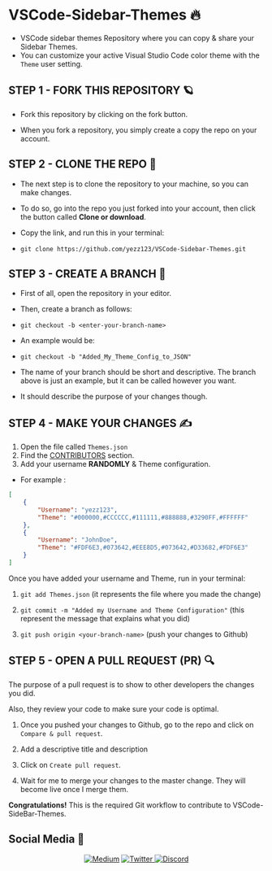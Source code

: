 # VSCode-Sidebar-Themes 🔥

- VSCode sidebar themes Repository where you can copy & share your Sidebar Themes.
- You can customize your active Visual Studio Code color theme with the `Theme` user setting.

## STEP 1 - FORK THIS REPOSITORY 🪐

- Fork this repository by clicking on the fork button.

- When you fork a repository, you simply create a copy the repo on your account.

## STEP 2 - CLONE THE REPO 💫

- The next step is to clone the repository to your machine, so you can make changes.

- To do so, go into the repo you just forked into your account, then click the button called **Clone or download**.

- Copy the link, and run this in your terminal:

- `git clone https://github.com/yezz123/VSCode-Sidebar-Themes.git`

## STEP 3 - CREATE A BRANCH 🤖

- First of all, open the repository in your editor.

- Then, create a branch as follows:

- `git checkout -b <enter-your-branch-name>`

- An example would be:

- `git checkout -b "Added_My_Theme_Config_to_JSON"`

- The name of your branch should be short and descriptive. The branch above is just an example, but it can be called however you want.

- It should describe the purpose of your changes though.

## STEP 4 - MAKE YOUR CHANGES ✍️

1. Open the file called `Themes.json`
1. Find the [CONTRIBUTORS](#contributors-) section.
1. Add your username **RANDOMLY** & Theme configuration.
- For example :

```json
[
    {
        "Username": "yezz123",
        "Theme": "#000000,#CCCCCC,#111111,#888888,#3290FF,#FFFFFF"
    },
    {
        "Username": "JohnDoe",
        "Theme": "#FDF6E3,#073642,#EEE8D5,#073642,#D33682,#FDF6E3"
    }
]
```

Once you have added your username and Theme, run in your terminal:

1. `git add Themes.json` (it represents the file where you made the change)

2. `git commit -m "Added my Username and Theme Configuration"` (this represent the message that explains what you did)

3. `git push origin <your-branch-name>` (push your changes to Github)

## STEP 5 - OPEN A PULL REQUEST (PR) 🔍

The purpose of a pull request is to show to other developers the changes you did.

Also, they review your code to make sure your code is optimal.

1. Once you pushed your changes to Github, go to the repo and click on `Compare & pull request`.

2. Add a descriptive title and description

3. Click on `Create pull request`.

4. Wait for me to merge your changes to the master change. They will become live once I merge them.

**Congratulations!** This is the required Git workflow to contribute to VSCode-SideBar-Themes.

## Social Media 🌠

<p align="center">
    <a href="https://yassertahiri.medium.com/">
    <img alt="Medium" src="https://img.shields.io/badge/Medium%20-%23000000.svg?&style=for-the-badge&logo=Medium&logoColor=white"/></a>
    <a href="https://twitter.com/THyasser1">
    <img alt="Twitter" src="https://img.shields.io/badge/Twitter%20-%231DA1F2.svg?&style=for-the-badge&logo=Twitter&logoColor=white"</a>
    <a href="https://discord.gg/crNvkTYPYG">
    <img alt="Discord" src="https://img.shields.io/badge/Discord%20-%237289DA.svg?&style=for-the-badge&logo=discord&logoColor=white"/></a>
</p>
